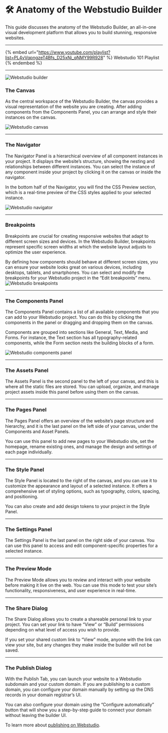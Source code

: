 # 🛠️ Anatomy of the Webstudio Builder

This guide discusses the anatomy of the Webstudio Builder, an all-in-one visual development platform that allows you to build stunning, responsive websites.

***

{% embed url="https://www.youtube.com/playlist?list=PL4vVqpngzeT4Bfs_D25xNi_qNMY99R928" %}
Webstudio 101 Playlist
{% endembed %}

***

![Webstudio builder](../../.gitbook/assets/university/Anatomy\_Webstudio\_Builder\_Main.avif)

### The Canvas

As the central workspace of the Webstudio Builder, the canvas provides a visual representation of the website you are creating. After adding components from the Components Panel, you can arrange and style their instances on the canvas.

&#x20;![Webstudio canvas](../../.gitbook/assets/university/Anatomy\_Webstudio\_Builder\_Canvas.png)

***

### The Navigator

The Navigator Panel is a hierarchical overview of all component instances in your project. It displays the website’s structure, showing the nesting and relationships between different instances. You can select the instance of any component inside your project by clicking it on the canvas or inside the navigator.

In the bottom half of the Navigator, you will find the CSS Preview section, which is a real-time preview of the CSS styles applied to your selected instance.

&#x20;![Webstudio navigator](../../.gitbook/assets/university/Anatomy\_Webstudio\_Builder\_Navigator.png)

***

### Breakpoints

Breakpoints are crucial for creating responsive websites that adapt to different screen sizes and devices. In the Webstudio Builder, breakpoints represent specific screen widths at which the website layout adjusts to optimize the user experience.

By defining how components should behave at different screen sizes, you can ensure your website looks great on various devices, including desktops, tablets, and smartphones. You can select and modify the breakpoints for your Webstudio project in the “Edit breakpoints” menu. ![Webstudio breakpoints](../../.gitbook/assets/university/Anatomy\_Webstudio\_Builder\_Breakpoints.png)

***

### The Components Panel

The Components Panel contains a list of all available components that you can add to your Webstudio project. You can do this by clicking the components in the panel or dragging and dropping them on the canvas.

Components are grouped into sections like General, Text, Media, and Forms. For instance, the Text section has all typography-related components, while the Form section nests the building blocks of a form.&#x20;

![Webstudio components panel](../../.gitbook/assets/university/Anatomy\_Webstudio\_Builder\_Components.png)

***

### The Assets Panel

The Assets Panel is the second panel to the left of your canvas, and this is where all the static files are stored. You can upload, organize, and manage project assets inside this panel before using them on the canvas.

***

### The Pages Panel

The Pages Panel offers an overview of the website’s page structure and hierarchy, and it is the last panel on the left side of your canvas, under the Components and Asset Panels.

You can use this panel to add new pages to your Webstudio site, set the homepage, rename existing ones, and manage the design and settings of each page individually.

***

### The Style Panel

The Style Panel is located to the right of the canvas, and you can use it to customize the appearance and layout of a selected instance. It offers a comprehensive set of styling options, such as typography, colors, spacing, and positioning.

You can also create and add design tokens to your project in the Style Panel.

***

### The Settings Panel

The Settings Panel is the last panel on the right side of your canvas. You can use this panel to access and edit component-specific properties for a selected instance.

***

### The Preview Mode

The Preview Mode allows you to review and interact with your website before making it live on the web. You can use this mode to test your site’s functionality, responsiveness, and user experience in real-time.

***

### The Share Dialog

The Share Dialog allows you to create a shareable personal link to your project. You can set your link to have “View” or “Build” permissions depending on what level of access you wish to provide.

If you set your shared custom link to “View” mode, anyone with the link can view your site, but any changes they make inside the builder will not be saved.

***

### The Publish Dialog

With the Publish Tab, you can launch your website to a Webstudio subdomain and your custom domain. If you are publishing to a custom domain, you can configure your domain manually by setting up the DNS records in your domain registrar’s UI.

You can also configure your domain using the “Configure automatically” button that will show you a step-by-step guide to connect your domain without leaving the builder UI.

To learn more about [publishing on Webstudio](https://webstudio.is/blog/publishing-your-webstudio-site).
